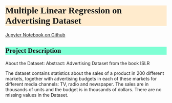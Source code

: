 <h1 style="background-color:BlanchedAlmond;font-family:Candara;">Multiple Linear Regression on Advertising Dataset</h1>

<a href="https://github.com/ace-it-n/Projects/blob/master/Multiple%20Linear%20Regression%20on%20Advertising%20Dataset/Multiple%20Linear%20Regression%20on%20Advertising%20Dataset.ipynb" target="_blank">Jupyter Notebook on Github</a>

<h2 style="background-color:Aquamarine;font-family:Candara;">Project Description</h2>

About the Dataset:
Abstract: Advertising Dataset from the book ISLR

The dataset contains statistics about the sales of a product in 200 different markets, together with advertising budgets in each of these markets for different media channels: TV, radio and newspaper. The sales are in thousands of units and the budget is in thousands of dollars.
There are no missing values in the Dataset.
